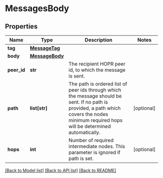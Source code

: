 # MessagesBody

## Properties
Name | Type | Description | Notes
------------ | ------------- | ------------- | -------------
**tag** | [**MessageTag**](MessageTag.md) |  | 
**body** | [**MessageBody**](MessageBody.md) |  | 
**peer_id** | **str** | The recipient HOPR peer id, to which the message is sent. | 
**path** | **list[str]** | The path is ordered list of peer ids through which the message should be sent. If no path is provided, a path which covers the nodes minimum required hops will be determined automatically. | [optional] 
**hops** | **int** | Number of required intermediate nodes. This parameter is ignored if path is set. | [optional] 

[[Back to Model list]](../README.md#documentation-for-models) [[Back to API list]](../README.md#documentation-for-api-endpoints) [[Back to README]](../README.md)

